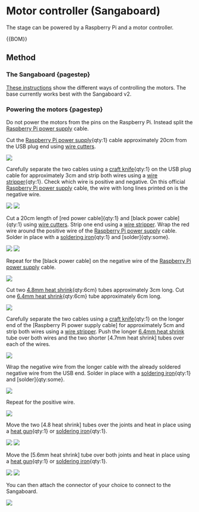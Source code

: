 # Motor controller (Sangaboard)

The stage can be powered by a Raspberry Pi and a motor controller.

{{BOM}}

[Raspberry Pi power supply]: models/raspi_power.md "{cat:part}"
[red power wire]: models/power_wire.md#red "{cat:part}"
[black power wire]: models/power_wire.md#black "{cat:part}"
[4.8mm heat shrink]: models/4_8mm_heat_shrink.md "{cat:part}"
[6.4mm heat shrink]: models/6_4mm_heat_shrink.md "{cat:part}"
[soldering iron]: "{cat:tool}"
[wire stripper]: "{cat:tool}"
[craft knife]: "{cat:tool}"
[heat gun]: "{cat:tool}"
[wire cutters]: "{cat:tool}"


## Method

### The Sangaboard {pagestep}

[These instructions](https://build.openflexure.org/openflexure-microscope/latest/docs/#/6_motor_controllers) show the different ways of controlling the motors. The base currently works best with the Sangaboard v2.

### Powering the motors {pagestep}

Do not power the motors from the pins on the Raspberry Pi.  Instead split the [Raspberry Pi power supply] cable.  

Cut the [Raspberry Pi power supply]{qty:1} cable approximately 20cm from the USB plug end using [wire cutters].

![](images/motor_controller/cut_power.jpg)

Carefully separate the two cables using a [craft knife]{qty:1} on the USB plug cable for approximately 3cm and strip both wires using a [wire stripper]{qty:1}. Check which wire is positive and negative.  On this official [Raspberry Pi power supply] cable, the wire with long lines printed on is the negative wire.

![](images/motor_controller/separate_wires.jpg)
![](images/motor_controller/USB_strip.jpg)

Cut a 20cm length of [red power cable]{qty:1} and [black power cable]{qty:1} using [wire cutters]. Strip one end using a [wire stripper]. Wrap the red wire around the positive wire of the [Raspberry Pi power supply] cable. Solder in place with a [soldering iron]{qty:1} and [solder]{qty:some}.

![](images/motor_controller/wrap_positive_usb.jpg)
![](images/motor_controller/solder_positive_usb.jpg)

Repeat for the [black power cable] on the negative wire of the [Raspberry Pi power supply] cable.

![](images/motor_controller/USB_both_solder.jpg)

Cut two [4.8mm heat shrink]{qty:6cm} tubes approximately 3cm long.  Cut one [6.4mm heat shrink]{qty:6cm} tube approximately 6cm long.

![](images/motor_controller/cut_heat_shrink.jpg)

Carefully separate the two cables using a [craft knife]{qty:1} on the longer end of the [Raspberry Pi power supply cable] for approximately 5cm and strip both wires using a [wire stripper]. Push the longer [6.4mm heat shrink] tube over both wires and the two shorter [4.7mm heat shrink] tubes over each of the wires.

![](images/motor_controller/USB_wire_with_heatshrink.jpg)


Wrap the negative wire from the longer cable with the already soldered negative wire from the USB end.  Solder in place with a [soldering iron]{qty:1} and [solder]{qty:some}.

![](images/motor_controller/solder_third.jpg)

Repeat for the positive wire.

![](images/motor_controller/solder_third_repeat.jpg)

Move the two [4.8 heat shrink] tubes over the joints and heat in place using a [heat gun]{qty:1} or [soldering iron]{qty:1}.

![](images/motor_controller/heatshrink_in_place.jpg)
![](images/motor_controller/heatshrink_shrunk.jpg)

Move the [5.6mm heat shrink] tube over both joints and heat in place using a [heat gun]{qty:1} or [soldering iron]{qty:1}.

![](images/motor_controller/large_heatshrink_in_place.jpg)
![](images/motor_controller/large_heatshrink_shrunk.jpg)

You can then attach the connector of your choice to connect to the Sangaboard.

![](images/motor_controller/connector.jpg)
